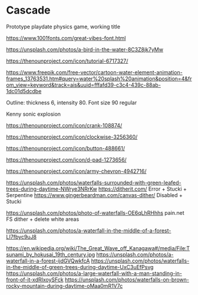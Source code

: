 # Cascade
Prototype playdate physics game, working title


https://www.1001fonts.com/great-vibes-font.html

https://unsplash.com/photos/a-bird-in-the-water-8C3Z8jk7yMw

https://thenounproject.com/icon/tutorial-6717327/

https://www.freepik.com/free-vector/cartoon-water-element-animation-frames_13763531.htm#query=water%20splash%20animation&position=4&from_view=keyword&track=ais&uuid=fffafd39-c3c4-439c-88ab-1dc01d5dcdbe

Outline: thickness 6, intensity 80. Font size 90 regular

Kenny sonic explosion 

https://thenounproject.com/icon/crank-108874/

https://thenounproject.com/icon/clockwise-3256360/

https://thenounproject.com/icon/button-488661/

https://thenounproject.com/icon/d-pad-1273656/

https://thenounproject.com/icon/army-chevron-4942716/


https://unsplash.com/photos/waterfalls-surrounded-with-green-leafed-trees-during-daytime-NWrye3NRrKw
https://ditherit.com/ Error + Stucki + Serpentine
https://www.gingerbeardman.com/canvas-dither/ Disabled + Stucki

https://unsplash.com/photos/photo-of-waterfalls-OE6qLhRHhhs
pain.net FS dither + delete white areas

https://unsplash.com/photos/a-waterfall-in-the-middle-of-a-forest-LI7fbyc9uJ8 

https://en.wikipedia.org/wiki/The_Great_Wave_off_Kanagawa#/media/File:Tsunami_by_hokusai_19th_century.jpg
https://unsplash.com/photos/a-waterfall-in-a-forest-ijdGVQwkfcA
https://unsplash.com/photos/waterfalls-in-the-middle-of-green-trees-during-daytime-UxC3uEfPsvg
https://unsplash.com/photos/a-large-waterfall-with-a-man-standing-in-front-of-it-xdRIxoySFck
https://unsplash.com/photos/waterfalls-on-brown-rocky-mountain-during-daytime-oMaa0mR1V7c